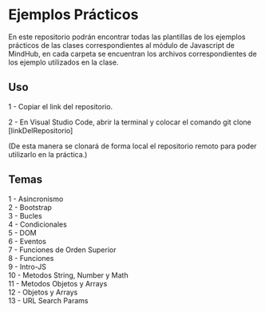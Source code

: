 # Ejemplos Prácticos

En este repositorio podrán encontrar todas las plantillas de los ejemplos prácticos de las clases correspondientes al módulo de Javascript de MindHub, en cada carpeta se encuentran los archivos correspondientes de los ejemplo utilizados en la clase.

## Uso

1 - Copiar el link del repositorio.

2 - En Visual Studio Code, abrir la terminal y colocar el comando git clone [linkDelRepositorio]

(De esta manera se clonará de forma local el repositorio remoto para poder utilizarlo en la práctica.)

## Temas

1 - Asincronismo<br>
2 - Bootstrap<br>
3 - Bucles<br>
4 - Condicionales<br>
5 - DOM<br>
6 - Eventos<br>
7 - Funciones de Orden Superior<br>
8 - Funciones<br>
9 - Intro-JS<br>
10 - Metodos String, Number y Math<br>
11 - Metodos Objetos y Arrays<br>
12 - Objetos y Arrays<br>
13 - URL Search Params<br>

